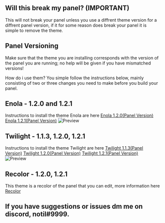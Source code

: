 ## Will this break my panel? (IMPORTANT)
This will not break your panel unless you use a diffrent theme version for a diffrent panel version, if it for some reason does break your panel it is simple to remove the theme.

## Panel Versioning
Make sure that the theme you are installing corresponds with the version of the panel you are running; no help will be given if you have mismatched versions!

How do i use them?
You simple follow the instructions below, mainly consisting of two or three changes you need to make before you build your panel.


## Enola - 1.2.0 and 1.2.1
Instructions to install the theme Enola are here
[Enola 1.2.0(Panel Version)](https://github.com/Conjuringil/Pterodactyl-Theme-Library/wiki/1.2.0-Enola)
[Enola 1.2.1(Panel Version)](https://github.com/Conjuringil/Pterodactyl-Theme-Library/wiki/1.2.1-Enola)
![Preview](./preview/enola.png)


## Twilight - 1.1.3, 1.2.0, 1.2.1
Instructions to install the theme Twilight are here
[Twilight 1.1.3(Panel Version)](https://github.com/Conjuringil/Pterodactyl-Theme-Library/wiki/1.1.3-Twilight)
[Twilight 1.2.0(Panel Version)](https://github.com/Conjuringil/Pterodactyl-Theme-Library/wiki/1.2.0-Twilight)
[Twilight 1.2.1(Panel Version)](https://github.com/Conjuringil/Pterodactyl-Theme-Library/wiki/1.2.1-Twilight)
![Preview](./preview/twilight.png)

## Recolor - 1.2.0, 1.2.1
This theme is a recolor of the panel that you can edit, more information here
[Recolor](https://github.com/Conjuringil/Pterodactyl-Theme-Library/wiki/Recolor)

## If you have suggestions or issues dm me on discord, notil#9999.
